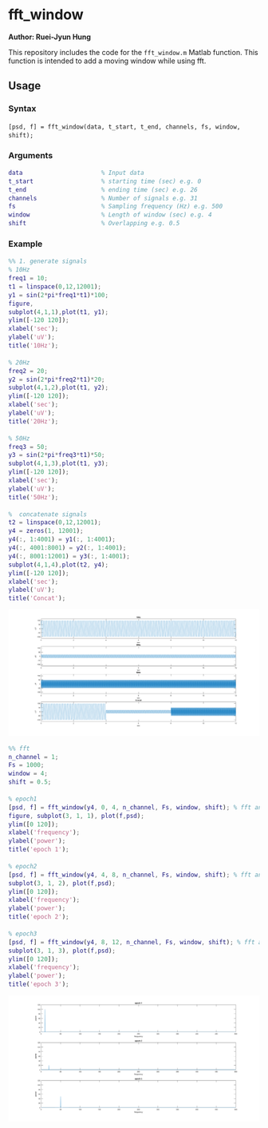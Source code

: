 # fft_window
**Author: Ruei-Jyun Hung**

This repository includes the code for the `fft_window.m` Matlab function. This function is intended to add a moving window while using fft.




## Usage

### Syntax
`[psd, f] = fft_window(data, t_start, t_end, channels, fs, window, shift);`

### Arguments

```matlab
data                      % Input data
t_start                   % starting time (sec) e.g. 0
t_end                     % ending time (sec) e.g. 26
channels                  % Number of signals e.g. 31
fs                        % Sampling frequency (Hz) e.g. 500
window                    % Length of window (sec) e.g. 4
shift                     % Overlapping e.g. 0.5
```


### Example
```matlab
%% 1. generate signals
% 10Hz
freq1 = 10;
t1 = linspace(0,12,12001);
y1 = sin(2*pi*freq1*t1)*100;
figure,
subplot(4,1,1),plot(t1, y1);
ylim([-120 120]);
xlabel('sec');
ylabel('uV');
title('10Hz');

% 20Hz
freq2 = 20;
y2 = sin(2*pi*freq2*t1)*20;
subplot(4,1,2),plot(t1, y2);
ylim([-120 120]);
xlabel('sec');
ylabel('uV');
title('20Hz');

% 50Hz
freq3 = 50;
y3 = sin(2*pi*freq3*t1)*50;
subplot(4,1,3),plot(t1, y3);
ylim([-120 120]);
xlabel('sec');
ylabel('uV');
title('50Hz');

%  concatenate signals
t2 = linspace(0,12,12001);
y4 = zeros(1, 12001);
y4(:, 1:4001) = y1(:, 1:4001);
y4(:, 4001:8001) = y2(:, 1:4001);
y4(:, 8001:12001) = y3(:, 1:4001);
subplot(4,1,4),plot(t2, y4);
ylim([-120 120]);
xlabel('sec');
ylabel('uV');
title('Concat');
```
![signal example](./fig1.png)

```matlab
%% fft
n_channel = 1;
Fs = 1000;
window = 4;
shift = 0.5;

% epoch1
[psd, f] = fft_window(y4, 0, 4, n_channel, Fs, window, shift); % fft analysis
figure, subplot(3, 1, 1), plot(f,psd);
ylim([0 120]);
xlabel('frequency');
ylabel('power');
title('epoch 1');

% epoch2
[psd, f] = fft_window(y4, 4, 8, n_channel, Fs, window, shift); % fft analysis
subplot(3, 1, 2), plot(f,psd);
ylim([0 120]);
xlabel('frequency');
ylabel('power');
title('epoch 2');

% epoch3
[psd, f] = fft_window(y4, 8, 12, n_channel, Fs, window, shift); % fft analysis
subplot(3, 1, 3), plot(f,psd);
ylim([0 120]);
xlabel('frequency');
ylabel('power');
title('epoch 3');
```

![fft example](./fig2.png)
